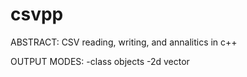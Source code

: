 # csvpp
ABSTRACT:
CSV reading, writing, and annalitics in c++

OUTPUT MODES:
-class objects
-2d vector

